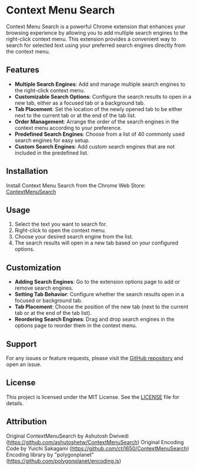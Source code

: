 Context Menu Search
=================

Context Menu Search is a powerful Chrome extension that enhances your browsing experience by allowing you to add multiple search engines to the right-click context menu. This extension provides a convenient way to search for selected text using your preferred search engines directly from the context menu.

## Features

- **Multiple Search Engines**: Add and manage multiple search engines to the right-click context menu.
- **Customizable Search Options**: Configure the search results to open in a new tab, either as a focused tab or a background tab.
- **Tab Placement**: Set the location of the newly opened tab to be either next to the current tab or at the end of the tab list.
- **Order Management**: Arrange the order of the search engines in the context menu according to your preference.
- **Predefined Search Engines**: Choose from a list of 40 commonly used search engines for easy setup.
- **Custom Search Engines**: Add custom search engines that are not included in the predefined list.

## Installation

Install Context Menu Search from the Chrome Web Store: [ContextMenuSearch](https://chromewebstore.google.com/detail/context-menu-search/jiemcgfaaankhcphdbfbilkldedojieb?hl=en)

## Usage

1. Select the text you want to search for.
2. Right-click to open the context menu.
3. Choose your desired search engine from the list.
4. The search results will open in a new tab based on your configured options.

## Customization

- **Adding Search Engines**: Go to the extension options page to add or remove search engines.
- **Setting Tab Behavior**: Configure whether the search results open in a focused or background tab.
- **Tab Placement**: Choose the position of the new tab (next to the current tab or at the end of the tab list).
- **Reordering Search Engines**: Drag and drop search engines in the options page to reorder them in the context menu.

## Support

For any issues or feature requests, please visit the [GitHub repository](https://github.com/rathinosk/ContextMenuSearch) and open an issue.

## License

This project is licensed under the MIT License. See the [LICENSE](./LICENSE) file for details.

## Attribution
Original ContextMenuSearch by Ashutosh Dwivedi (https://github.com/ashutoshetw/ContextMenuSearch)
Original Encoding Code by Yuichi Sakagami (https://github.com/cti1650/ContextMenuSearch)
Encoding library by "polygonplanet" (https://github.com/polygonplanet/encoding.js)
